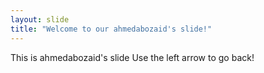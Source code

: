 ```yaml
---
layout: slide
title: "Welcome to our ahmedabozaid's slide!"
---
```

This is ahmedabozaid's slide
Use the left arrow to go back!